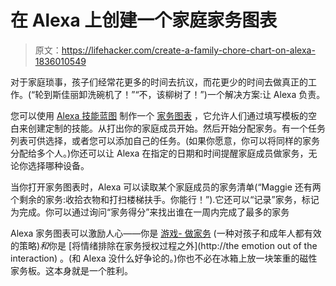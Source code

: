 # 在 Alexa 上创建一个家庭家务图表

> 原文：<https://lifehacker.com/create-a-family-chore-chart-on-alexa-1836010549>

对于家庭琐事，孩子们经常花更多的时间去抗议，而花更少的时间去做真正的工作。(“轮到斯佳丽卸洗碗机了！”“不，该柳树了！”)一个解决方案:让 Alexa 负责。



您可以使用 [Alexa 技能蓝图](https://blueprints.amazon.com/?asc_campaign=InlineText&asc_refurl=https://lifehacker.com/create-a-family-chore-chart-on-alexa-1836010549&asc_source=&ref_=ask_bp_skill_bplink&tag=kinjalifehackerlink-20) 制作一个 [家务图表](https://blueprints.amazon.com/bp/amzn.ask.bp.b5e27302-c740-41d1-bc60-dacaa15985df?asc_campaign=InlineText&asc_refurl=https://lifehacker.com/create-a-family-chore-chart-on-alexa-1836010549&asc_source=&tag=kinjalifehackerlink-20) ，它允许人们通过填写模板的空白来创建定制的技能。从打出你的家庭成员开始。然后开始分配家务。有一个任务列表可供选择，或者您可以添加自己的任务。(如果你愿意，你可以将同样的家务分配给多个人。)你还可以让 Alexa 在指定的日期和时间提醒家庭成员做家务，无论你选择哪种设备。

当你打开家务图表时，Alexa 可以读取某个家庭成员的家务清单(“Maggie 还有两个剩余的家务:收拾衣物和打扫楼梯扶手。你能行！”).它还可以“记录”家务，标记为完成。你可以通过询问“家务得分”来找出谁在一周内完成了最多的家务

Alexa 家务图表可以激励人心——你是 [游戏- 做家务](https://offspring.lifehacker.com/gamify-chores-with-little-kids-1823439260) (一种对孩子和成年人都有效的策略)*和*你是 [将情绪排除在家务授权过程之外](http://the emotion out of the interaction) 。(和 Alexa 没什么好争论的。)你也不必在冰箱上放一块笨重的磁性家务板。这本身就是一个胜利。